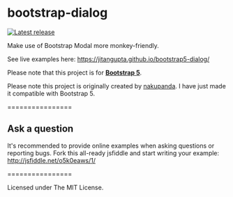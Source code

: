 bootstrap-dialog
================

[![Latest release](https://img.shields.io/github/release/nakupanda/bootstrap3-dialog.svg)](https://github.com/nakupanda/bootstrap3-dialog/releases/latest)

Make use of Bootstrap Modal more monkey-friendly.

See live examples here: <a href="https://jitangupta.github.io/bootstrap5-dialog/">https://jitangupta.github.io/bootstrap5-dialog/</a>

Please note that this project is for <a href="http://getbootstrap.com/"><strong>Bootstrap 5</strong></a>.

Please note this project is originally created by [nakupanda](https://github.com/nakupanda).
I have just made it compatible with Bootstrap 5.

================

## Ask a question

It's recommended to provide online examples when asking questions or reporting bugs.
Fork this all-ready jsfiddle and start writing your example:
<a href="https://jsfiddle.net/o5k0eaws/1/">http://jsfiddle.net/o5k0eaws/1/</a>

================

Licensed under The MIT License.
